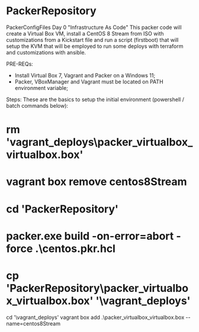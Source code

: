 # PackerRepository
 PackerConfigFiles
Day 0 "Infrastructure As Code" 
This packer code will create a Virtual Box VM, install a CentOS 8 Stream from ISO with customizations from a Kickstart file and run a script (firstboot) that will setup the KVM that will be employed to run some deploys with terraform and customizations with ansible.


PRE-REQs:

- Install Virtual Box 7, Vagrant and Packer on a Windows 11;
- Packer, VBoxManager and Vagrant must be located on PATH environment variable;

Steps:
These are the basics to setup the initial environment (powershell / batch commands below):

# rm 'vagrant_deploys\packer_virtualbox_virtualbox.box'
# vagrant box remove centos8Stream
# cd 'PackerRepository'
# packer.exe build -on-error=abort -force .\centos.pkr.hcl
# cp 'PackerRepository\packer_virtualbox_virtualbox.box' '\vagrant_deploys'
cd '\vagrant_deploys\'
vagrant box add .\packer_virtualbox_virtualbox.box --name=centos8Stream
